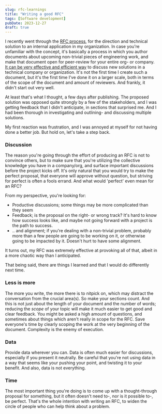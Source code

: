 ```yaml
---
slug: rfc-learnings
title: "Writing a good RFC"
tags: [Software development]
pubDate: 2023-12-27
draft: true
---
```


I recently went through the [RFC process](https://en.wikipedia.org/wiki/Request_for_Comments), for the direction and technical solution to an internal application in my organization. In case you're unfamiliar with the concept, it's basically a process in which you author documents about upcoming non-trivial pieces of engineering work, and make that document open for peer-review for your entire org- or company. [It can be very effective and efficient way](https://blog.pragmaticengineer.com/scaling-engineering-teams-via-writing-things-down-rfcs/) to discuss new solutions in a technical company or organization. It's not the first time I create such a document, but it's the first time I've done it on a larger scale, both in terms of the scope of the document and amount of reviewers. And frankly, it didn't start out very well.

At least that's what I thought, a few days after publishing. The proposed solution was opposed quite strongly by a few of the stakeholders, and I was getting feedback that I didn't anticipate, in sections that surprised me. And I had been thorough in investigating and outlining- and discussing multiple solutions.

My first reaction was frustration, and I was annoyed at myself for not having done a better job. But hold on, let's take a step back.

### Discussion

The reason you're going through the effort of producing an RFC is not to convince others, but to make sure that you're utilizing the collective knowledge you have in a company/org, and surface important discussions before the project kicks off. It's only natural that you would try to make the perfect proposal, that everyone will approve without question, but striving for perfect is often a fools errand. And what would 'perfect' even mean for an RFC?

From my perspective, you're looking for:

- Productive discussions; some things may be more complicated than they seem
- Feedback; is the proposal on the right- or wrong track? It's hard to know how success looks like, and maybe not going forward with a project is the path to success.
- .. and alignment; if you're dealing with a non-trivial problem, probably more than a few people are going to be working on it, or otherwise going to be impacted by it. Doesn't hurt to have some alignment.

It turns out, my RFC was extremely effective at provoking all of that, albeit in a more chaotic way than I anticipated.

That being said, there are things I learned and that I would do differently next time.

### Less is more

The more you write, the more there is to nitpick on, which may distract the conversation from the crucial area(s). So make your sections count. And this is not just about the length of your document and the number of words; reducing the _scope_ of your topic will make it much easier to get good and clear feedback. You might be asked a high amount of questions, and sometimes about things which aren't really in scope for the RFC. Save everyone's time by clearly scoping the work at the very beginning of the document. Complexity is the enemy of execution.

### Data

Provide data wherever you can. Data is often much easier for discussions, especially if you present it neutrally. Be careful that you're not using data in a way that seems like your pushing your point, and twisting it to your benefit.
And also, data is not everything.

### Time

The most important thing you're doing is to come up with a thought-through proposal for something, but it often doesn't need to-, nor is it possible to-, be perfect. That's the whole intention with writing an RFC, to widen the circle of people who can help think about a problem.
